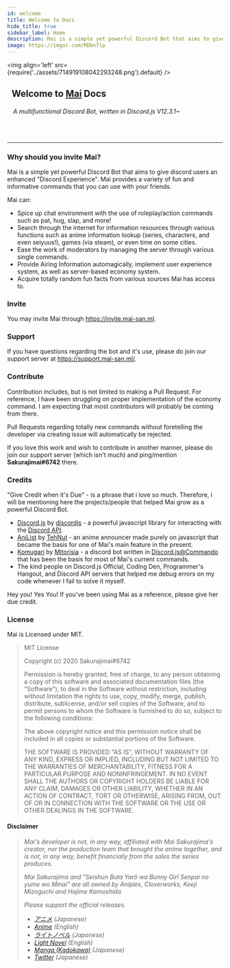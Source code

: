 ```yaml
---
id: welcome
title: Welcome to Docs
hide_title: true
sidebar_label: Home
description: Mai is a simple yet powerful Discord Bot that aims to give discord users an enhanced "Discord Experience". Mai provides a variety of fun and informative commands that you can use with your friends.
image: https://imgur.com/MDbn7lp
---
```


<img align='left' src={require('../assets/714919108042293248.png').default} />

## &ensp;Welcome to [Mai](https://invite.mai-san.ml/) Docs
###### &ensp;&ensp;A multifunctional Discord Bot, written in Discord.js V12.3.1~
<br />

---

### Why should you invite Mai?
Mai is a simple yet powerful Discord Bot that aims to give discord users an enhanced "Discord Experience". Mai provides a variety of fun and informative commands that you can use with your friends.

Mai can:
- Spice up chat environment with the use of roleplay/action commands such as pat, hug, slap, and more!
- Search through the internet for information resources through various functions such as anime information lookup (series, characters, and even seiyuus!), games (via steam), or even time on some cities.
- Ease the work of moderators by managing the server through various single commands.
- Provide Airing Information automagically, implement user experience system, as well as server-based economy system.
- Acquire totally random fun facts from various sources Mai has access to.


### Invite
You may invite Mai through https://invite.mai-san.ml.

### Support
If you have questions regarding the bot and it's use, please do join our support server at https://support.mai-san.ml/.

### Contribute
Contribution includes, but is not limited to making a Pull Request. For reference, I have been struggling on proper implementation of the economy command. I am expecting that most contributors will probably be coming from there.

Pull Requests regarding totally new commands without foretelling the developer via creating issue will automatically be rejected.

If you love this work and wish to contribute in another manner, please do join our support server (which isn't much) and ping/mention **Sakurajimai#6742** there.

### Credits
"Give Credit when it's Due" - is a phrase that i love so much. Therefore, i will be mentioning here the projects/people that helped Mai grow as a powerful Discord Bot.

- [Discord.js](https://github.com/discordjs/discord.js/) by [discordjs](https://github.com/discordjs/) - a powerful javascript library for interacting with the [Discord API](https://discord.com/developers/docs/intro).
- [AniList](https://github.com/TehNut/AniSchedule) by [TehNut](https://github.com/TehNut) - an anime announcer made purely on javascript that became the basis for one of Mai's main feature in the present.
- [Komugari](https://github.com/Mitorisia/Komugari) by [Mitorisia](https://github.com/Mitorisia) - a discord bot written in [Discord.js@Commando](https://github.com/discordjs/Commando) that has been the basis for most of Mai's current commands.
- The kind people on Discord.js Official, Coding Den, Programmer's Hangout, and Discord API servers that helped me debug errors on my code whenever I fail to solve it myself.

Hey you! Yes You! If you've been using Mai as a reference, please give her due credit.

### License
Mai is Licensed under MIT.
>MIT License
>
>Copyright (c) 2020 Sakurajimai#6742
>
>Permission is hereby granted, free of charge, to any person obtaining a copy of this software and associated documentation files (the "Software"), to deal in the Software without restriction, including without limitation the rights to use, copy, modify, merge, publish, distribute, sublicense, and/or sell
copies of the Software, and to permit persons to whom the Software is furnished to do so, subject to the following conditions:
>
> The above copyright notice and this permission notice shall be included in all copies or substantial portions of the Software.
>
> THE SOFTWARE IS PROVIDED "AS IS", WITHOUT WARRANTY OF ANY KIND, EXPRESS OR IMPLIED, INCLUDING BUT NOT LIMITED TO THE WARRANTIES OF MERCHANTABILITY, FITNESS FOR A PARTICULAR PURPOSE AND NONINFRINGEMENT. IN NO EVENT SHALL THE AUTHORS OR COPYRIGHT HOLDERS BE LIABLE FOR ANY CLAIM, DAMAGES OR OTHER LIABILITY, WHETHER IN AN ACTION OF CONTRACT, TORT OR OTHERWISE, ARISING FROM, OUT OF OR IN CONNECTION WITH THE SOFTWARE OR THE USE OR OTHER DEALINGS IN THE SOFTWARE.


#### Disclaimer
> *Mai's developer is not, in any way, affiliated with Mai Sakurajima's creator, nor the production team that brought the anime together, and is not, in any way, benefit financially from the sales the series produces.*
>
> *Mai Sakurajima and "Seishun Buta Yarō wa Bunny Girl Senpai no yume wo Minai" are all owned by Aniplex, Cloverworks, Keeji Mizoguchi and Hajime Kamoshida.*
>
>*Please support the official releases.*
>
> - *[アニメ](https://ao-buta.com/) (Japanese)*
> - *[Anime](http://rascaldoesnotdream.com/) (English)*
> - *[ライトノベル](https://dengekibunko.jp/product/aobuta/312044500000.html) (Japanese)*
> - *[Light Novel](https://yenpress.com/9781975399351/rascal-does-not-dream-of-bunny-girl-senpai-light-novel/) (English)*
> - *[Manga (Kadokawa)](https://www.kadokawa.co.jp/product/321607000727/) (Japanese)*
> - *[Twitter](https://twitter.com/aobuta_anime) (Japanese)*
